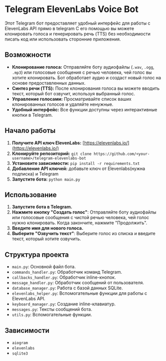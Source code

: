 # Telegram ElevenLabs Voice Bot

Этот Telegram бот предоставляет удобный интерфейс для работы с ElevenLabs API прямо в telegram С его помощью вы можете клонировать голоса и генерировать речь (TTS) без необходимости писать код или использовать сторонние приложения.

## Возможности

* **Клонирование голоса:** Отправляйте боту аудиофайлы (`.wav`, `.ogg`, `.mp3`) или голосовые сообщения с речью человека, чей голос вы хотите клонировать. Бот обработает аудио и создаст новый голос на основе предоставленных данных.
* **Синтез речи (TTS):** После клонирования голоса вы можете вводить текст, который бот озвучит, используя выбранный голос.
* **Управление голосами:** Просматривайте список ваших клонированных голосов и удаляйте ненужные.
* **Удобный интерфейс:** Все функции доступны через интерактивные кнопки в Telegram.

## Начало работы

1. **Получите API ключ ElevenLabs:**  [https://elevenlabs.io/](https://elevenlabs.io/)
2. **Клонируйте репозиторий:** `git clone https://github.com/<your-username>/telegram-elevenlabs-bot`
3. **Установите зависимости:** `pip install -r requirements.txt`
4. **Добавление API ключей:** добавьте ключ от Elevenlabs(нужна подписка) и Telegram
5. **Запустите бота:** `python main.py`

## Использование

1. **Запустите бота в Telegram.**
2. **Нажмите кнопку "Создать голос"**: Отправляйте боту аудиофайлы или голосовые сообщения с чистой речью человека, чей голос нужно клонировать. Когда закончите, нажмите "Продолжить".
3. **Введите имя для нового голоса.**
4. **Выберите "Озвучить текст"**:  Выберите голос из списка и введите текст, который хотите озвучить.

## Структура проекта

* `main.py`:  Основной файл бота.
* `commands_handler.py`: Обработчик команд Telegram.
* `callbacks_handler.py`: Обработчик inline-кнопок.
* `message_handler.py`: Обработчик сообщений от пользователя.
* `database_manager.py`:  Работа с базой данных SQLite.
* `elevenlabs_helper.py`: Вспомогательные функции для работы с ElevenLabs API.
* `keyboard_manager.py`:  Создание inline-клавиатур.
* `messages.py`: Тексты сообщений бота.
* `utils.py`: Вспомогательные функции.

## Зависимости

* `aiogram`
* `elevenlabs`
* `sqlite3`
